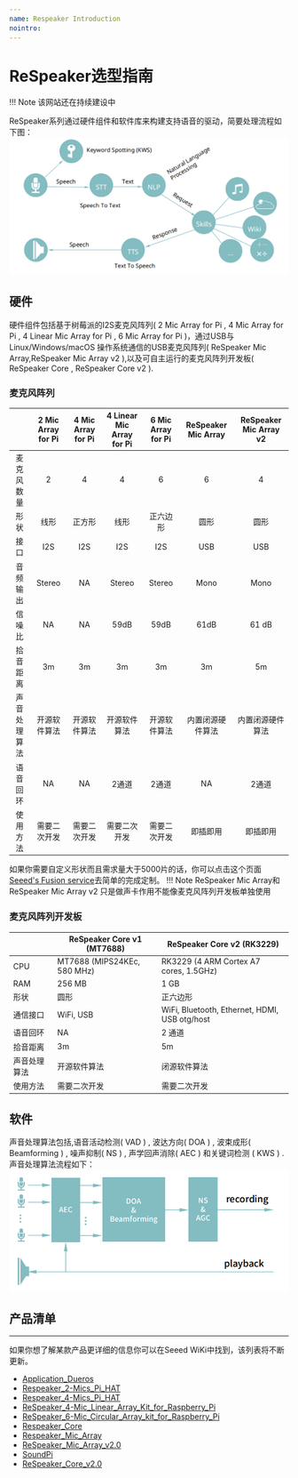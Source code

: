 ```yaml
---
name: Respeaker Introduction
nointro:
---
```

# ReSpeaker选型指南
!!! Note
    该网站还在持续建设中

ReSpeaker系列通过硬件组件和软件库来构建支持语音的驱动，简要处理流程如下图：
![](https://raw.githubusercontent.com/respeaker/respeaker.github.io/mkdocs/docs/assets/images/vui.png)

## 硬件

硬件组件包括基于树莓派的I2S麦克风阵列( 2 Mic Array for Pi , 4 Mic Array for Pi , 4 Linear Mic Array for Pi , 6 Mic Array for Pi )，通过USB与 Linux/Windows/macOS 操作系统通信的USB麦克风阵列( ReSpeaker Mic Array,ReSpeaker Mic Array v2 ),以及可自主运行的麦克风阵列开发板( ReSpeaker Core , ReSpeaker Core v2 ).
### 麦克风阵列

|              | 2 Mic Array for Pi | 4 Mic Array for Pi | 4 Linear Mic Array for Pi | 6 Mic Array for Pi | ReSpeaker Mic Array       | ReSpeaker Mic Array v2    |
|:------------:|:------------------:|:------------------:|:-------------------------:|:------------------:|:-------------------------:|:-------------------------:|
|  麦克风数量   |          2         |          4         |             4             |          6         | 6                         | 4                         |
|     形状     |       线形       |       正方形       |           线形          |       正六边形      | 圆形                  | 圆形                  |
|   接口       |         I2S        |         I2S        |            I2S            |         I2S        | USB                       | USB                       |
|  音频输出     |       Stereo       |         NA         |           Stereo          |       Stereo       | Mono                      | Mono                      |
|   信噪比      |       NA           |         NA         |   59dB                   |59dB                 |       61dB                |           61 dB           |
|   拾音距离    |         3m         |         3m         |          3m              |         3m          |             3m            |           5m              |
|声音处理算法   |   开源软件算法       |  开源软件算法      |          开源软件算法      |  开源软件算法        | 内置闭源硬件算法           | 内置闭源硬件算法            |
|  语音回环    |         NA          |       NA           |             2通道         |         2通道       |           NA              |          2通道            |
|  使用方法    |   需要二次开发       |  需要二次开发       |       需要二次开发        |        需要二次开发   |      即插即用             |         即插即用           |

如果你需要自定义形状而且需求量大于5000片的话，你可以点击这个页面[Seeed's Fusion service](https://www.seeedstudio.com/fusion.html)去简单的完成定制。
!!! Note
    ReSpeaker Mic Array和ReSpeaker Mic Array v2 只是做声卡作用不能像麦克风阵列开发板单独使用
### 麦克风阵列开发板

|             | ReSpeaker Core v1 (MT7688)  | ReSpeaker Core v2 (RK3229)                    | 
|-------------|-----------------------------|-----------------------------------------------|
| CPU         | MT7688 (MIPS24KEc, 580 MHz) | RK3229 (4 ARM Cortex A7 cores, 1.5GHz)        |
| RAM         | 256 MB                      | 1 GB                                          |
| 形状      | 圆形                    | 正六边形                                      |
| 通信接口  | WiFi, USB             | WiFi, Bluetooth, Ethernet, HDMI, USB otg/host |
| 语音回环   | NA                     | 2 通道                                   |
|   拾音距离    |         3m         |          5m         |
| 声音处理算法  |   开源软件算法         |  闭源软件算法                           |
|  使用方法    |   需要二次开发       |  需要二次开发       |

## 软件

声音处理算法包括,语音活动检测( VAD ) , 波达方向( DOA ) , 波束成形( Beamforming ) , 噪声抑制( NS ) , 声学回声消除( AEC ) 和关键词检测 ( KWS ) .声音处理算法流程如下：
![](https://raw.githubusercontent.com/respeaker/respeaker.github.io/mkdocs/docs/assets/images/mic_array.png)


## 产品清单
---
如果你想了解某款产品更详细的信息你可以在Seeed WiKi中找到，该列表将不断更新。

* [Application_Dueros]()
* [Respeaker_2-Mics_Pi_HAT](https://wiki.seeedstudio.com/cn/Respeaker_2-Mics_Pi_HAT)
* [Respeaker_4-Mics_Pi_HAT](https://wiki.seeedstudio.com/cn/Respeaker_4-Mics_Pi_HAT)
* [ReSpeaker_4-Mic_Linear_Array_Kit_for_Raspberry_Pi](https://wiki.seeedstudio.com/cn/ReSpeaker_4-Mic_Linear_Array_Kit_for_Raspberry_Pi)
* [ReSpeaker_6-Mic_Circular_Array_kit_for_Raspberry_Pi](https://wiki.seeedstudio.com/cn/ReSpeaker_6-Mic_Circular_Array_kit_for_Raspberry_Pi)
* [Respeaker_Core](http://wiki.seeedstudio.com/cn/Respeaker_Core/)
* [Respeaker_Mic_Array](http://wiki.seeedstudio.com/cn/Respeaker_Mic_Array/)
* [ReSpeaker_Mic_Array_v2.0](http://wiki.seeedstudio.com/cn/ReSpeaker_Mic_Array_v2.0/)
* [SoundPi](http://wiki.seeedstudio.com/cn/SoundPi)
* [ReSpeaker_Core_v2.0](http://wiki.seeedstudio.com/cn/ReSpeaker_Core_v2.0/)
